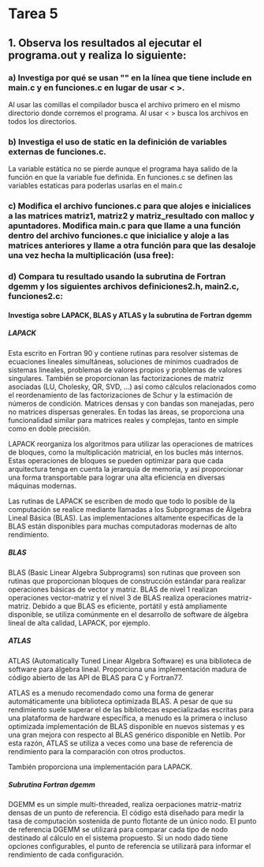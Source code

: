 # Tarea 5

## 1. Observa los resultados al ejecutar el programa.out y realiza lo siguiente:

### a) Investiga por qué se usan "" en la línea que tiene include en main.c y en funciones.c en lugar de usar < >.

Al usar las comillas el compilador busca el archivo primero en el mismo directorio donde corremos el programa. Al usar < > busca los archivos en todos los directorios. 

### b) Investiga el uso de static en la definición de variables externas de funciones.c.

La variable estática no se pierde aunque el programa haya salido de la función en que la variable fue definida. En funciones.c se definen las variables estaticas para poderlas usarlas en el main.c 

### c) Modifica el archivo funciones.c para que alojes e inicialices a las matrices matriz1, matriz2 y matriz_resultado con malloc y apuntadores. Modifica main.c para que llame a una función dentro del archivo funciones.c que inicialice y aloje a las matrices anteriores y llame a otra función para que las desaloje una vez hecha la multiplicación (usa free):

### d) Compara tu resultado usando la subrutina de Fortran dgemm y los siguientes archivos definiciones2.h, main2.c, funciones2.c:

#### Investiga sobre LAPACK, BLAS y ATLAS y la subrutina de Fortran dgemm 

##### LAPACK

Esta escrito en Fortran 90 y contiene rutinas para resolver sistemas de ecuaciones lineales simultáneas, soluciones de mínimos cuadrados de sistemas lineales, problemas de valores propios y problemas de valores singulares. También se proporcionan las factorizaciones de matriz asociadas (LU, Cholesky, QR, SVD, ...) así como cálculos relacionados como el reordenamiento de las factorizaciones de Schur y la estimación de números de condición. Matrices densas y con bandas son manejadas, pero no matrices dispersas generales. En todas las áreas, se proporciona una funcionalidad similar para matrices reales y complejas, tanto en simple como en doble precisión.

LAPACK reorganiza los algoritmos para utilizar las operaciones de matrices de bloques, como la multiplicación matricial, en los bucles más internos. Estas operaciones de bloques se pueden optimizar para que cada arquitectura tenga en cuenta la jerarquía de memoria, y así proporcionar una forma transportable para lograr una alta eficiencia en diversas máquinas modernas.

Las rutinas de LAPACK se escriben de modo que todo lo posible de la computación se realice mediante llamadas a los Subprogramas de Álgebra Lineal Básica (BLAS). Las implementaciones altamente específicas de la BLAS están disponibles para muchas computadoras modernas de alto rendimiento. 

##### BLAS

BLAS (Basic Linear Algebra Subprograms) son rutinas que proveen son rutinas que proporcionan bloques de construcción estándar para realizar operaciones básicas de vector y matriz. BLAS de nivel 1 realizan operaciones vector-matriz y el nivel 3 de BLAS realiza operaciones matriz-matriz. Debido a que BLAS es eficiente, portátil y está ampliamente disponible, se utiliza comúnmente en el desarrollo de software de álgebra lineal de alta calidad, LAPACK, por ejemplo.

##### ATLAS

ATLAS (Automatically Tuned Linear Algebra Software) es una biblioteca de software para álgebra lineal. Proporciona una implementación madura de código abierto de las API de BLAS para C y Fortran77.

ATLAS es a menudo recomendado como una forma de generar automáticamente una biblioteca optimizada BLAS. A pesar de que su rendimiento suele superar el de las bibliotecas especializadas escritas para una plataforma de hardware específica, a menudo es la primera o incluso optimizada implementación de BLAS disponible en nuevos sistemas y es una gran mejora con respecto al BLAS genérico disponible en Netlib. Por esta razón, ATLAS se utiliza a veces como una base de referencia de rendimiento para la comparación con otros productos.

También proporciona una implementación para LAPACK.

##### Subrutina Fortran dgemm

DGEMM es un simple multi-threaded, realiza oerpaciones matriz-matriz densas de un punto de referencia. El código está diseñado para medir la tasa de computación sostenida de punto flotante de un único nodo.
El punto de referencia DGEMM se utilizará para comparar cada tipo de nodo destinado al cálculo en el sistema propuesto. Si un nodo dado tiene opciones configurables, el punto de referencia se utilizará para informar el rendimiento de cada configuración.